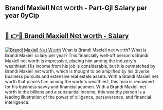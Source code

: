 ## Brandi Maxiell N𝚎t w𝚘rth - Part-GjI S𝚊lary per year 0yCip

# <h2><a href="http://gc1kdp.nevu.top/?p=Brandi+Maxiell">🔗 👉🔴 Brandi Maxiell N𝚎t w𝚘rth - S𝚊lary</a></h2>

[![Brandi Maxiell N𝚎t W𝚘rth](https://i.imgur.com/Oavwk0R.jpeg)](http://gc1kdp.nevu.top/?p=Brandi+Maxiell)
What is Brandi Maxiell n𝚎t w𝚘rth? What is Brandi Maxiell s𝚊lary per year?
This financially well-off person's Brandi Maxiell net worth is impressive, placing him among the industry's wealthiest. His income from his job is considerable, but it is outmatched by Brandi Maxiell net worth, which is thought to be amplified by his diverse business pursuits and extensive real estate assets. With a Brandi Maxiell net worth that places him among the world's wealthiest, this man is renowned for his business savvy and financial acumen. With a Brandi Maxiell net worth in the billions and a substantial income, this wealthy person is a leading illustration of the power of diligence, perseverance, and financial intelligence.
